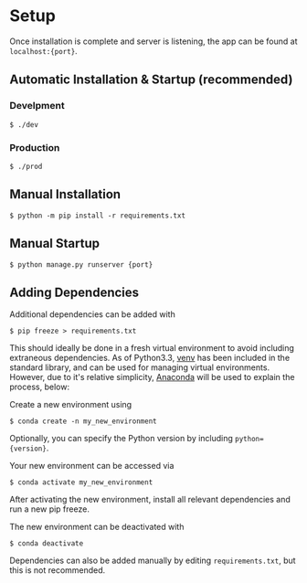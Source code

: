 # Setup
Once installation is complete and server is listening, the app can be found at `localhost:{port}`.

## Automatic Installation & Startup (recommended)

### Develpment
 `$ ./dev`
### Production
`$ ./prod`

## Manual Installation
`$ python -m pip install -r requirements.txt`

## Manual Startup
`$ python manage.py runserver {port}`

## Adding Dependencies
Additional dependencies can be added with 

`$ pip freeze > requirements.txt`

This should ideally be done in a fresh virtual environment to avoid including extraneous dependencies. As of Python3.3, [venv](https://docs.python.org/3/tutorial/venv.html) has been included in the standard library, and can be used for managing virtual environments. However, due to it's relative simplicity, [Anaconda](https://www.anaconda.com/distribution/) will be used to explain the process, below:

Create a new environment using 

`$ conda create -n my_new_environment`

Optionally, you can specify the Python version by including `python={version}`.

Your new environment can be accessed via 

`$ conda activate my_new_environment`

After activating the new environment, install all relevant dependencies and run a new pip freeze. 

The new environment can be deactivated with 

`$ conda deactivate`

Dependencies can also be added manually by editing `requirements.txt`, but this is not recommended.
